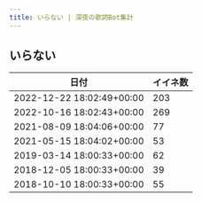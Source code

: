 ```yaml
---
title: いらない | 深夜の歌詞Bot集計
---
```

## いらない

|日付|イイネ数|
|-|-|
|2022-12-22 18:02:49+00:00|203|
|2022-10-16 18:02:43+00:00|269|
|2021-08-09 18:04:06+00:00|77|
|2021-05-15 18:04:02+00:00|53|
|2019-03-14 18:00:33+00:00|62|
|2018-12-05 18:00:33+00:00|39|
|2018-10-10 18:00:33+00:00|55|
